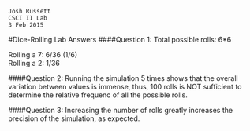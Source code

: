 ```
Josh Russett
CSCI II Lab
3 Feb 2015
```
#Dice-Rolling Lab Answers
####Question 1:
Total possible rolls: 6*6  

Rolling a 7: 6/36 (1/6)   
Rolling a 2: 1/36


####Question 2:
Running the simulation 5 times shows that the overall variation between values is immense, thus, 100 rolls is NOT sufficient to determine the relative frequenc of all the possible rolls.

####Question 3:
Increasing the number of rolls greatly increases the precision of the simulation, as expected.